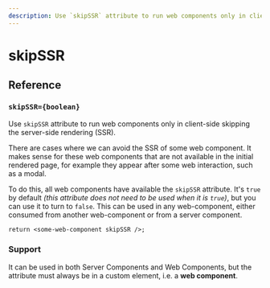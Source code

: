 ```yaml
---
description: Use `skipSSR` attribute to run web components only in client-side skipping the server-side rendering.
---
```


# skipSSR

## Reference

### `skipSSR={boolean}`

Use `skipSSR` attribute to run web components only in client-side skipping the server-side rendering (SSR).

There are cases where we can avoid the SSR of some web component. It makes sense for these web components that are not available in the initial rendered page, for example they appear after some web interaction, such as a modal.

To do this, all web components have available the `skipSSR` attribute. It's `true` by default _(this attribute does not need to be used when it is `true`)_, but you can use it to turn to `false`. This can be used in any web-component, either consumed from another web-component or from a server component.

```tsx
return <some-web-component skipSSR />;
```

### Support

It can be used in both Server Components and Web Components, but the attribute must always be in a custom element, i.e. a **web component**.
